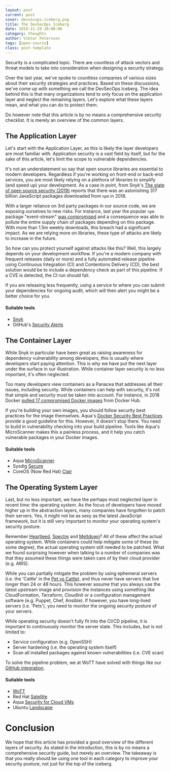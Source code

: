 ```yaml
---
layout: post
current: post
cover: devsecops-iceberg.png
title: The DevSecOps Iceberg
date: 2019-11-29 10:00:00
category: thoughts
author: Viktor Petersson
tags: [open-source]
class: post-template
---
```


Security is a complicated topic. There are countless of attack vectors and threat models to take into consideration when designing a security strategy.

Over the last year, we've spoke to countless companies of various sizes about their security strategies and practices. Based on these discussions, we've come up with something we call the DevSecOps Iceberg. The idea behind this is that many organizations tend to only focus on the application layer and neglect the remaining layers. Let's explore what these layers mean, and what you can do to protect them.

Do however note that this article is by no means a comprehensive security checklist. It is merely an overview of the common layers.

## The Application Layer

Let's start with the Application Layer, as this is likely the layer developers are most familiar with. Application security is a vast field by itself, but for the sake of this article, let's limit the scope to vulnerable dependencies.

It's not an understatement so say that open source libraries are essential to modern developers. Regardless if you're working on front-end or back-end services, you are most likely relying on a plethora of libraries to simplify (and speed up) your development. As a case in point, from Snyk's [The state of open source security (2019)](https://snyk.io/opensourcesecurity-2019/) reports that there was an astonishing 317 billion JavaScript packages downloaded from `npm` in 2018.

With a larger reliance on 3rd party packages in our source code, we are exposing ourselves to new risks. For instance, last year the popular `npm` package "event-stream" [was compromised](https://www.linux.com/news/compromised-npm-package-event-stream/) and a consequence was able to pollute the entire supply chain of packages depending on this package. With more than 1.5m weekly downloads, this breach had a significant impact. As we are relying more on libraries, these type of attacks are likely to increase in the future.

So how can you protect yourself against attacks like this? Well, this largely depends on your development workflow. If you're a modern company with frequent releases (daily or more) and a fully automated release pipeline using Continuous Integration (CI) and Contentions Delivery (CD), the best solution would be to include a dependency check as part of this pipeline. If a CVE is detected, the CI run should fail.

If you are releasing less frequently, using a service to where you can submit your dependencies for ongoing audit, which will then alert you might be a better choice for you.

#### Suitable tools

* [Snyk](https://snyk.io/)
* GitHub's [Security Alerts](https://help.github.com/en/github/managing-security-vulnerabilities/about-security-alerts-for-vulnerable-dependencies)

## The Container Layer

While Snyk in particular have been great as raising awareness for dependency vulnerability among developers, this is usually where developers start paying attention. This is why we have put the next layer under the surface in our illustration. While container layer security is no less important, it's often neglected.

Too many developers view containers as a Panacea that addresses all their issues, including security. While containers can help with security, it's not that simple and security must be taken into account. For instance, in 2018 Docker [pulled 17 compromised Docker images](https://www.bleepingcomputer.com/news/security/17-backdoored-docker-images-removed-from-docker-hub/
) from Docker Hub.

If you're building your own images, you should follow security best practices for the image themselves. Aqua's [Docker Security Best Practices](https://blog.aquasec.com/docker-security-best-practices) provide a good guideline for this. However, it doesn't stop there. You need to build in vulnerability checking into your build pipeline. Tools like Aqua's MicroScanner makes this a painless process, and it help you catch vulnerable packages in your Docker images.

#### Suitable tools

* Aqua [MicroScanner](https://blog.aquasec.com/microscanner-free-image-vulnerability-scanner-for-developers)
* Sysdig [Secure](https://docs.sysdig.com/en/image-scanning.html)
* CoreOS (Now Red Hat) [Clair](https://coreos.com/quay-enterprise/docs/latest/clair.html)

## The Operating System Layer

Last, but no less important, we have the perhaps most neglected layer in recent time: the operating system. As the focus of developers have moved higher up in the abstraction layers, many companies have forgotten to patch their servers. Yes, it might not be as sexy as the latest JavaScript framework, but it is still very important to monitor your operating system's security posture.

Remember [Heartleed](http://heartbleed.com/), [Spectre](https://spectreattack.com/) and [Meltdown](https://spectreattack.com/)? All of these affect the actual operating system. While containers could help mitigate some of these (to some degree), the actual operating system still needed to be patched. What we found surprising however when talking to a number of companies was that they assumed these things were taken care of by their cloud provider (e.g. AWS).

While you can partially mitigate the problem by using ephemeral servers (i.e. the 'Cattle' in the [Pet vs Cattle](https://news.ycombinator.com/item?id=7311704)), and thus never have servers that live longer than 24 or 48 hours. This however assume that you always use the latest upstream image and provision the instances using something like CloudFormation, Terraform, CloudInit or a configuration management software (e.g. Puppet, Chef, Ansible). If however, you have long-lived servers (i.e. 'Pets'), you need to monitor the ongoing security posture of your servers.

While operating security doesn't fully fit into the CI/CD pipeline, it is important to continuously monitor the server state. This includes, but is not limited to:

* Service configuration (e.g. OpenSSH)
* Server hardening (i.e. the operating system itself)
* Scan all installed packages against known vulnerabilities (i.e. CVE scan)

To solve the pipeline problem, we at WoTT have solved with things like our [GitHub integration]({{site.url}}/blog/news/thoughts/2019/11/27/introducing-the-wott-github-integration).

#### Suitable tools

* [WoTT]({{site.url}})
* Red Hat [Satellite](https://www.redhat.com/en/technologies/management/satellite)
* Aqua [Security for Cloud VMs](https://blog.aquasec.com/secure-vm-cloud-native-security)
* Ubuntu [Landscape](https://landscape.canonical.com/)


# Conclusion

We hope that this article has provided a good overview of the different layers of security. As stated in the introduction, this is by no means a comprehensive security guide, but merely an overview. The takeaway is that you really should be using one tool in each category to improve your security posture, not just for the top of the iceberg.
